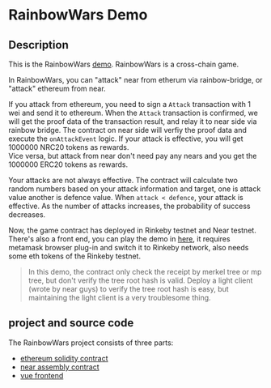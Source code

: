 # RainbowWars Demo

## Description
This is the RainbowWars [demo][demo]. RainbowWars is a cross-chain game.

In RainbowWars, you can "attack" near from etherum via rainbow-bridge, or "attack" ethereum from near.

If you attack from ethereum, you need to sign a `Attack` transaction with 1 wei and send it to ethereum. When the `Attack` transaction is confirmed, we will get the proof data of the transaction result, and relay it to near side via rainbow bridge. The contract on near side will verfiy the proof data and execute the `onAttackEvent` logic. If your attack is effective, you will get 1000000 NRC20 tokens as rewards.  
Vice versa, but attack from near don't need pay any nears and you get the 1000000 ERC20 tokens as rewards.

Your attacks are not always effective. The contract will calculate two random numbers based on your attack information and target, one is attack value another is defence value. When `attack < defence`, your attack is effective. As the number of attacks increases, the probability of success decreases.

Now, the game contract has deployed in Rinkeby testnet and Near testnet. There's also a front end, you can play the demo in [here][demo], it requires metamask browser plug-in and switch it to Rinkeby network, also needs some eth tokens of the Rinkeby testnet.

> In this demo, the contract only check the receipt by merkel tree or mp tree, but don't verify the tree root hash is valid. Deploy a light client (wrote by near guys) to verify the tree root hash is easy, but maintaining the light client is a very troublesome thing.

## project and source code
The RainbowWars project consists of three parts:
- [ethereum solidity contract][ethcontract]
- [near assembly contract][nearcontract]
- [vue frontend][frontend]

[demo]: https://peekpi.github.io/RainbowWars/dist
[ethcontract]: https://github.com/peekpi/RainbowWars-Solidity
[nearcontract]: https://github.com/peekpi/RainbowWars-Assembly
[frontend]: https://github.com/peekpi/RainbowWars-Vue
[describe]: https://github.com/peekpi/RainbowWars
